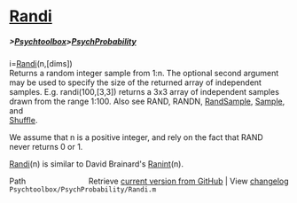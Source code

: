 # [Randi](Randi)
##### >[Psychtoolbox](Psychtoolbox)>[PsychProbability](PsychProbability)

i=[Randi](Randi)(n,[dims])  
Returns a random integer sample from 1:n. The optional second argument  
may be used to specify the size of the returned array of independent  
samples. E.g. randi(100,[3,3]) returns a 3x3 array of independent samples  
drawn from the range 1:100. Also see RAND, RANDN, [RandSample](RandSample), [Sample](Sample), and  
[Shuffle](Shuffle).  
  
We assume that n is a positive integer, and rely on the fact that RAND  
never returns 0 or 1.  
  
[Randi](Randi)(n) is similar to David Brainard's [Ranint](Ranint)(n).  




<div class="code_header" style="text-align:right;">
  <span style="float:left;">Path&nbsp;&nbsp;</span> <span class="counter">Retrieve <a href=
  "https://raw.github.com/Psychtoolbox-3/Psychtoolbox-3/beta/Psychtoolbox/PsychProbability/Randi.m">current version from GitHub</a> | View <a href=
  "https://github.com/Psychtoolbox-3/Psychtoolbox-3/commits/beta/Psychtoolbox/PsychProbability/Randi.m">changelog</a></span>
</div>
<div class="code">
  <code>Psychtoolbox/PsychProbability/Randi.m</code>
</div>


